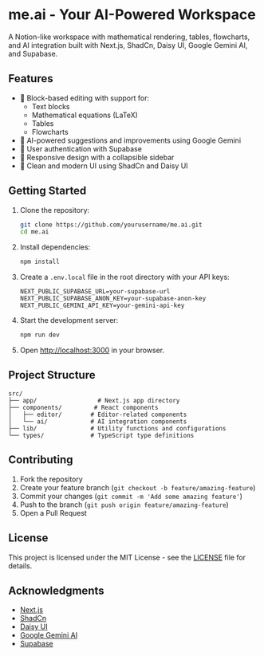 # me.ai - Your AI-Powered Workspace

A Notion-like workspace with mathematical rendering, tables, flowcharts, and AI integration built with Next.js, ShadCn, Daisy UI, Google Gemini AI, and Supabase.

## Features

- 📝 Block-based editing with support for:
  - Text blocks
  - Mathematical equations (LaTeX)
  - Tables
  - Flowcharts
- 🤖 AI-powered suggestions and improvements using Google Gemini
- 🔐 User authentication with Supabase
- 📱 Responsive design with a collapsible sidebar
- 🎨 Clean and modern UI using ShadCn and Daisy UI

## Getting Started

1. Clone the repository:
   ```bash
   git clone https://github.com/yourusername/me.ai.git
   cd me.ai
   ```

2. Install dependencies:
   ```bash
   npm install
   ```

3. Create a `.env.local` file in the root directory with your API keys:
   ```
   NEXT_PUBLIC_SUPABASE_URL=your-supabase-url
   NEXT_PUBLIC_SUPABASE_ANON_KEY=your-supabase-anon-key
   NEXT_PUBLIC_GEMINI_API_KEY=your-gemini-api-key
   ```

4. Start the development server:
   ```bash
   npm run dev
   ```

5. Open [http://localhost:3000](http://localhost:3000) in your browser.

## Project Structure

```
src/
├── app/                 # Next.js app directory
├── components/         # React components
│   ├── editor/        # Editor-related components
│   └── ai/            # AI integration components
├── lib/               # Utility functions and configurations
└── types/             # TypeScript type definitions
```

## Contributing

1. Fork the repository
2. Create your feature branch (`git checkout -b feature/amazing-feature`)
3. Commit your changes (`git commit -m 'Add some amazing feature'`)
4. Push to the branch (`git push origin feature/amazing-feature`)
5. Open a Pull Request

## License

This project is licensed under the MIT License - see the [LICENSE](LICENSE) file for details.

## Acknowledgments

- [Next.js](https://nextjs.org/)
- [ShadCn](https://ui.shadcn.com/)
- [Daisy UI](https://daisyui.com/)
- [Google Gemini AI](https://ai.google.dev/)
- [Supabase](https://supabase.com/)
